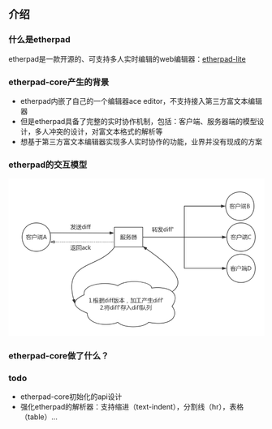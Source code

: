 ## 介绍

### 什么是etherpad

etherpad是一款开源的、可支持多人实时编辑的web编辑器：[etherpad-lite](https://github.com/ether/etherpad-lite)

### etherpad-core产生的背景

- etherpad内嵌了自己的一个编辑器ace editor，不支持接入第三方富文本编辑器
- 但是etherpad具备了完整的实时协作机制，包括：客户端、服务器端的模型设计，多人冲突的设计，对富文本格式的解析等
- 想基于第三方富文本编辑器实现多人实时协作的功能，业界并没有现成的方案

### etherpad的交互模型
![此处为图片加载失败时显示的文字](https://raw.githubusercontent.com/powcoding/etherpad-core/master/doc/img/etherpad-model.png)
### etherpad-core做了什么？

### todo

- etherpad-core初始化的api设计
- 强化etherpad的解析器：支持缩进（text-indent），分割线（hr），表格（table）...
